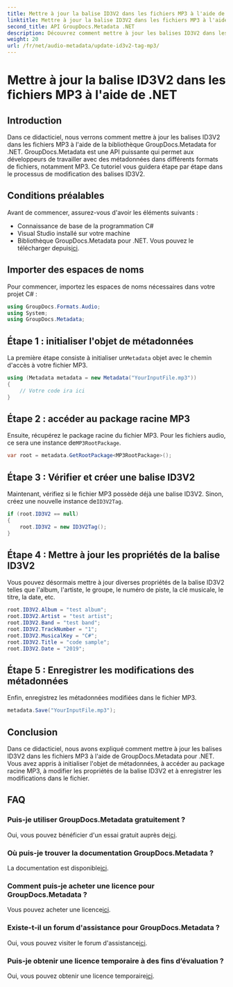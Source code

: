```yaml
---
title: Mettre à jour la balise ID3V2 dans les fichiers MP3 à l'aide de .NET
linktitle: Mettre à jour la balise ID3V2 dans les fichiers MP3 à l'aide de .NET
second_title: API GroupDocs.Metadata .NET
description: Découvrez comment mettre à jour les balises ID3V2 dans les fichiers MP3 à l'aide de .NET avec GroupDocs.Metadata pour une gestion efficace des fichiers.
weight: 20
url: /fr/net/audio-metadata/update-id3v2-tag-mp3/
---
```


# Mettre à jour la balise ID3V2 dans les fichiers MP3 à l'aide de .NET

## Introduction
Dans ce didacticiel, nous verrons comment mettre à jour les balises ID3V2 dans les fichiers MP3 à l'aide de la bibliothèque GroupDocs.Metadata for .NET. GroupDocs.Metadata est une API puissante qui permet aux développeurs de travailler avec des métadonnées dans différents formats de fichiers, notamment MP3. Ce tutoriel vous guidera étape par étape dans le processus de modification des balises ID3V2.
## Conditions préalables
Avant de commencer, assurez-vous d'avoir les éléments suivants :
- Connaissance de base de la programmation C#
- Visual Studio installé sur votre machine
-  Bibliothèque GroupDocs.Metadata pour .NET. Vous pouvez le télécharger depuis[ici](https://releases.groupdocs.com/metadata/net/).

## Importer des espaces de noms
Pour commencer, importez les espaces de noms nécessaires dans votre projet C# :
```csharp
using GroupDocs.Formats.Audio;
using System;
using GroupDocs.Metadata;
```
## Étape 1 : initialiser l'objet de métadonnées
 La première étape consiste à initialiser un`Metadata` objet avec le chemin d'accès à votre fichier MP3.
```csharp
using (Metadata metadata = new Metadata("YourInputFile.mp3"))
{
    // Votre code ira ici
}
```
## Étape 2 : accéder au package racine MP3
 Ensuite, récupérez le package racine du fichier MP3. Pour les fichiers audio, ce sera une instance de`MP3RootPackage`.
```csharp
var root = metadata.GetRootPackage<MP3RootPackage>();
```
## Étape 3 : Vérifier et créer une balise ID3V2
 Maintenant, vérifiez si le fichier MP3 possède déjà une balise ID3V2. Sinon, créez une nouvelle instance de`ID3V2Tag`.
```csharp
if (root.ID3V2 == null)
{
    root.ID3V2 = new ID3V2Tag();
}
```
## Étape 4 : Mettre à jour les propriétés de la balise ID3V2
Vous pouvez désormais mettre à jour diverses propriétés de la balise ID3V2 telles que l'album, l'artiste, le groupe, le numéro de piste, la clé musicale, le titre, la date, etc.
```csharp
root.ID3V2.Album = "test album";
root.ID3V2.Artist = "test artist";
root.ID3V2.Band = "test band";
root.ID3V2.TrackNumber = "1";
root.ID3V2.MusicalKey = "C#";
root.ID3V2.Title = "code sample";
root.ID3V2.Date = "2019";
```
## Étape 5 : Enregistrer les modifications des métadonnées
Enfin, enregistrez les métadonnées modifiées dans le fichier MP3.
```csharp
metadata.Save("YourInputFile.mp3");
```

## Conclusion
Dans ce didacticiel, nous avons expliqué comment mettre à jour les balises ID3V2 dans les fichiers MP3 à l'aide de GroupDocs.Metadata pour .NET. Vous avez appris à initialiser l'objet de métadonnées, à accéder au package racine MP3, à modifier les propriétés de la balise ID3V2 et à enregistrer les modifications dans le fichier.

## FAQ
### Puis-je utiliser GroupDocs.Metadata gratuitement ?
 Oui, vous pouvez bénéficier d'un essai gratuit auprès de[ici](https://releases.groupdocs.com/).
### Où puis-je trouver la documentation GroupDocs.Metadata ?
 La documentation est disponible[ici](https://tutorials.groupdocs.com/metadata/net/).
### Comment puis-je acheter une licence pour GroupDocs.Metadata ?
 Vous pouvez acheter une licence[ici](https://purchase.groupdocs.com/buy).
### Existe-t-il un forum d'assistance pour GroupDocs.Metadata ?
 Oui, vous pouvez visiter le forum d'assistance[ici](https://forum.groupdocs.com/c/metadata/14).
### Puis-je obtenir une licence temporaire à des fins d’évaluation ?
 Oui, vous pouvez obtenir une licence temporaire[ici](https://purchase.groupdocs.com/temporary-license/).
